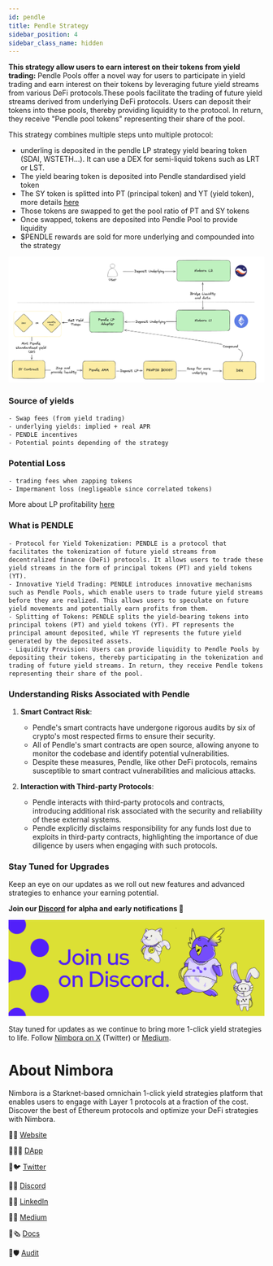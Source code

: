 ```yaml
---
id: pendle
title: Pendle Strategy
sidebar_position: 4
sidebar_class_name: hidden
---
```


**This strategy allow users to earn interest on their tokens from yield trading:** Pendle Pools offer a novel way for users to participate in yield trading and earn interest on their tokens by leveraging future yield streams from various DeFi protocols.These pools facilitate the trading of future yield streams derived from underlying DeFi protocols. Users can deposit their tokens into these pools, thereby providing liquidity to the protocol. In return, they receive "Pendle pool tokens" representing their share of the pool.

This strategy combines multiple steps unto multiple protocol: 
- underling is deposited in the pendle LP strategy yield bearing token (SDAI, WSTETH...). It can use a DEX for semi-liquid tokens such as LRT or LST.
- The yield bearing token is deposited into Pendle standardised yield token 
- The SY token is splitted into PT (principal token) and YT (yield token), more details [here](https://docs.pendle.finance/ProtocolMechanics/YieldTokenization/Minting)
- Those tokens are swapped to get the pool ratio of PT and SY tokens 
- Once swapped, tokens are deposited into Pendle Pool to provide liquidity
- $PENDLE rewards are sold for more underlying and compounded into the strategy

![alt](/content/pendle.png)


### Source of yields
    - Swap fees (from yield trading)
    - underlying yields: implied + real APR
    - PENDLE incentives
    - Potential points depending of the strategy

### Potential Loss
    - trading fees when zapping tokens
    - Impermanent loss (negligeable since correlated tokens)

More about LP profitability [here](https://medium.com/pendle/evaluating-performance-of-pendle-liquidity-pools-part-1-f81e6957837d)





### What is PENDLE
    - Protocol for Yield Tokenization: PENDLE is a protocol that facilitates the tokenization of future yield streams from decentralized finance (DeFi) protocols. It allows users to trade these yield streams in the form of principal tokens (PT) and yield tokens (YT).
    - Innovative Yield Trading: PENDLE introduces innovative mechanisms such as Pendle Pools, which enable users to trade future yield streams before they are realized. This allows users to speculate on future yield movements and potentially earn profits from them.
    - Splitting of Tokens: PENDLE splits the yield-bearing tokens into principal tokens (PT) and yield tokens (YT). PT represents the principal amount deposited, while YT represents the future yield generated by the deposited assets.
    - Liquidity Provision: Users can provide liquidity to Pendle Pools by depositing their tokens, thereby participating in the tokenization and trading of future yield streams. In return, they receive Pendle tokens representing their share of the pool.


### Understanding Risks Associated with Pendle

1. **Smart Contract Risk**:
    - Pendle's smart contracts have undergone rigorous audits by six of crypto's most respected firms to ensure their security.
    - All of Pendle's smart contracts are open source, allowing anyone to monitor the codebase and identify potential vulnerabilities.
    - Despite these measures, Pendle, like other DeFi protocols, remains susceptible to smart contract vulnerabilities and malicious attacks.

2. **Interaction with Third-party Protocols**:
    - Pendle interacts with third-party protocols and contracts, introducing additional risk associated with the security and reliability of these external systems.
    - Pendle explicitly disclaims responsibility for any funds lost due to exploits in third-party contracts, highlighting the importance of due diligence by users when engaging with such protocols.
    
### Stay Tuned for Upgrades

Keep an eye on our updates as we roll out new features and advanced strategies to enhance your earning potential.

**Join our [Discord](http://discord.gg/nimbora) for alpha and early notifications 🚀**

[![Nimbora Discord](../../../../static/content/stategy_sstrk/Discord.png)](https://discord.gg/nimbora) 


Stay tuned for updates as we continue to bring more 1-click yield strategies to life. Follow [Nimbora on X](https://x.com/Nimbora_) (Twitter) or [Medium](https://medium.com/@Nimbora).

# **About Nimbora**

Nimbora is a Starknet-based omnichain 1-click yield strategies platform that enables users to engage with Layer 1 protocols at a fraction of the cost. Discover the best of Ethereum protocols and optimize your DeFi strategies with Nimbora.

🐧🌐 [Website](https://www.nimbora.io/)

🐧👨‍💻 [DApp](https://app.nimbora.io/)

🐧🐦 [Twitter](https://twitter.com/Nimbora_)

🐧👋 [Discord](http://discord.gg/nimbora)

🐧💼 [LinkedIn](https://www.linkedin.com/company/nimbora/)

🐧📖 [Medium](https://medium.com/@Nimbora)

🐧🗞️ [Docs](https://docs.nimbora.io/)

🐧🛡 [Audit](https://github.com/0xSpaceShard/nimbora_audit_report_yield_dex/blob/main/Nimbora%20Audit%20Report.pdf)